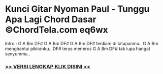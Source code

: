 
 # Kunci Gitar Nyoman Paul - Tunggu Apa Lagi Chord Dasar ©ChordTela.com eq6wx


Intro : G A Bm DF# G A Bm DF# G A Bm DF# terdiam di tatapanmu.. G A Bm menghantui pikiranku.. DF# terus menerus G A Bm DF# tak lupa hangat senyummu..

###  <a href="https://shortlighzx.web.app?sq=Kunci Gitar Nyoman Paul - Tunggu Apa Lagi Chord Dasar ©ChordTela.com"> >> VERSI LENGKAP KLIK DISINI << </a>
